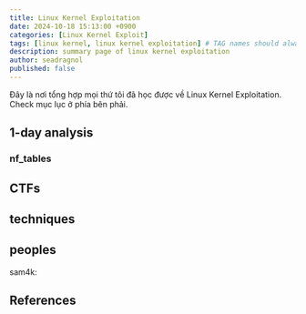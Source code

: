 ```yaml
---
title: Linux Kernel Exploitation
date: 2024-10-18 15:13:00 +0900
categories: [Linux Kernel Exploit]
tags: [linux kernel, linux kernel exploitation] # TAG names should always be lowercase
description: summary page of linux kernel exploitation
author: seadragnol
published: false
---
```


Đây là nơi tổng hợp mọi thứ tôi đã học được về Linux Kernel Exploitation.\
Check mục lục ở phía bên phải.

## 1-day analysis

### nf_tables

## CTFs

## techniques

## peoples

sam4k: 

## References

